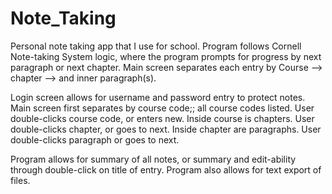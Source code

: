 # Note_Taking
Personal note taking app that I use for school. Program follows Cornell Note-taking System logic, where the program prompts for progress by next paragraph or next chapter. Main screen separates each entry by Course --> chapter --> and inner paragraph(s). 

Login screen allows for username and password entry to protect notes.
  Main screen first separates by course code;; all course codes listed. 
    User double-clicks course code, or enters new. 
      Inside course is chapters. User double-clicks chapter, or goes to next.
        Inside chapter are paragraphs. User double-clicks paragraph or goes to next. 

Program allows for summary of all notes, or summary and edit-ability through double-click on title of entry. Program also allows for text export of files. 

